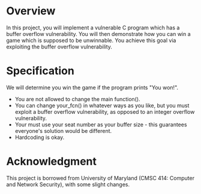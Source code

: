 # Overview

In this project, you will implement a vulnerable C program which has a buffer overflow vulnerability. You will then demonstrate how you can win a game which is supposed to be unwinnable. You achieve this goal via exploiting the buffer overflow vulnerability.

# Specification

We will determine you win the game if the program prints "You won!". 

- You are not allowed to change the main function(). 
- You can change your_fcn() in whatever ways as you like, but you must exploit a buffer overflow vulnerability, as opposed to an integer overflow vulnerability.
- Your must use your seat number as your buffer size - this guarantees everyone's solution would be different.
- Hardcoding is okay.

<!--# Due Date

23:59pm, 01/18/2022. Late submissions will not be accepted/graded.

# Grading Rubric

This is just a warm-up project, and therefore you do not earn any credit for completing this; and your submission will not be graded. However, if you are not able to complete this project, then you are not likely to complete any of the 10 programming assignments.

Our general rules are: for user-level programming assignments, all grading will be executed on onyx.boisestate.edu. Submissions that fail to compile will not be graded.
-->

# Acknowledgment

This project is borrowed from University of Maryland (CMSC 414: Computer and Network Security), with some slight changes.

